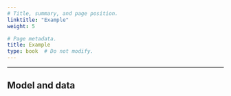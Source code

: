 ```yaml
---
# Title, summary, and page position.
linktitle: "Example"
weight: 5

# Page metadata.
title: Example
type: book  # Do not modify.
---
```




---

## Model and data

